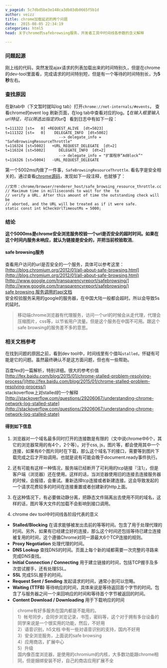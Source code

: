 ```yaml
---
v_pageid: 5c7dbd5be3e148ca3db03db0665f5b1d
author: veizz
title: chrome加载延迟的两个问题
date:  2015-08-05 22:34:19
categories: html5
head: 关于chrome的safebrowsing服务，开发者工具中时间线各参数的含义解释

---
```


### 问题起源
刚上线的代码，突然发现ajax请求的列表加载出来的时间特别久，但是在chrome的dev-tool里面看，完成请求的时间特别短，但是有一个等待的时间特别长，为**5秒**左右。

### 查找原因
在新tab中（下文暂时就叫log tab）打开`chrome://net-internals/#events`， 查看chrome的event log
刷新页面，在log tab中查看对应的log。【*在输入框里输入url特征，可以筛选出指定的url*】
看到日志中有如下一段：
```
t=111322 [st=   0] +REQUEST_ALIVE  [dt=5023]
t=111322 [st=   0]    DELEGATE_INFO  [dt=5002]
                        --> delegate_info = "SafeBrowsingResourceThrottle"
t=116324 [st=5002]   +URL_REQUEST_DELEGATE  [dt=2]
t=116324 [st=5002]      DELEGATE_INFO  [dt=2]
                        --> delegate_info = "扩展程序“AdBlock”"
t=116326 [st=5004]   -URL_REQUEST_DELEGATE
```
第一个5002ms内做了一件事，`SafeBrowsingResourceThrottle`.
看名字是安全相关的，通过查看[chrome源码](https://github.com/adobe/chromium/blob/cfe5bf0b51b1f6b9fe239c2a3c2f2364da9967d7/chrome/browser/renderer_host/safe_browsing_resource_throttle.cc)，发现如下一段注释，也就够了：

```
//文件：chrome/browser/renderer_host/safe_browsing_resource_throttle.cc
// Maximum time in milliseconds to wait for the  to
// verify a URL. After this amount of time the outstanding check will be
// aborted, and the URL will be treated as if it were safe.
static const int kCheckUrlTimeoutMs = 5000;
```

### 结论
**这个5000ms是chrome安全浏览服务校验一个url是否安全的超时时间。如果在这个时间内服务未响应，就认为链接是安全的，并把当前校验取消**。

#### safe browsing服务
查看用户访问的url是否安全的一个服务，具体可以参考这里：  
[http://blog.chromium.org/2012/01/all-about-safe-browsing.html](http://blog.chromium.org/2012/01/all-about-safe-browsing.html)  
[http://www.google.com/transparencyreport/safebrowsing/](http://www.google.com/transparencyreport/safebrowsing/)   
[safe browsing 服务调用的api文档](https://developers.google.com/safe-browsing/lookup_guide)   
安全校验服务采用的google的服务器，在中国大陆一般都会超时。所以会导致5s的延时。  
> 移动端chrome浏览器有代理服务，访问一个url的时候会从走代理，代理会压缩图片，css等，以节省用户流量。但是这个服务在中国不可用。跟这个safe browsing的服务差不多的意思。


### 相关文档参考
在找到问题的原因之前，看到dev tool中，时间线里有个值叫`stalled`，怀疑有可能是它的问题。虽然最终确认不是这方面问题，但也有一些帮助。

百度fex的一篇解析，特别详细。很大的参考价值  
[http://fex.baidu.com/blog/2015/01/chrome-stalled-problem-resolving-process/](http://fex.baidu.com/blog/2015/01/chrome-stalled-problem-resolving-process/)   
stackoverflow上对stalled的一个解释  
[http://stackoverflow.com/questions/29206067/understanding-chrome-network-log-stalled-state](http://stackoverflow.com/questions/29206067/understanding-chrome-network-log-stalled-state)


#### 得到如下信息
1. 浏览器对一个域名最多同时打开的连接数是有限的（文中说chrome中6个，其它的浏览器常用的有4个，2个等）。对于css, js，图片等，都会使用其中一个连接，如果有6个图片同时在下载，那么这个域名下的接口，需要等到图片下载完成之后才开始调用。也就是说有可能会晚于document.ready事件执行。
2. 还有可能有这样一种情况，服务端已经断开了可利用的tcp链接『注1』，但是客户端（浏览器）还在使用。这样的话，当浏览器使用旧的连接去连接服务器的时候，会报错，会重试。重新选择tcp连接或者新建连接。这会导致发起的一个请求花费较多的时间在连接重置或者创建新的http上面。
3. 在这种情况下，有必要做动静分离，把静态文件隔离出去使用不同的域名，这样的话，图片等大文件的加载不会影响到接口调用。

4. chrome dev tool中时间线各阶段代表的意义

* **Stalled/Blocking** 在请求能够被发出去前的等等时间。包含了用于处理代理的时间。另外，如果有已经建立好的连接，那么这个时间还包括等待已建立连接被复用的时间，这个遵循Chrome对同一源最大6个TCP连接的规则。
* **Proxy Negotiation** 处理代理的时间。
* **DNS Lookup** 查找DNS的时间。页面上每个新的域都需要一次完整的寻路来完成DNS查找。
* **Initial Connection / Connecting** 用于建立链接的时间，包括TCP握手及多次尝试握手，还有处理SSL。
* **SSL** 完成SSL握手的时间。
* **Request Sent / Sending** 发起请求的时间，通常小到可以忽略。
* **Waiting (TTFB)** 等待响应的时间，具体来说是等待返回首个字节的时间。包含了与服务器之间一个来回响应的时间和等待首个字节被返回的时间。
* **Content Download / Downloading** 用于下载响应的时间

> chrome有好多服务在国内都是不能用的。  
> 1）帐号同步，会同步浏览记录，书签，密码等，这个对于拥有多台设备的同学来说是一个很实用的功能，然后，不好用  
> 2）语音识别，h5文档 中有一些对语音识别的支持，国内不好用  
> 3）安全浏览服务，上面说的safe browsing  
> 4）应用商店，扩展中心  
> 5）升级  
> 国内像百度浏览器，是使用的chromium的内核，大多数功能跟chrome相同，但是捆绑安装不好，自己的商店应用扩展不全  
